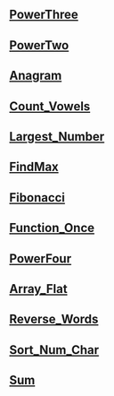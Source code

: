 ## [PowerThree](https://namastedev.com/practice/power-of-three)

## [PowerTwo](https://namastedev.com/practice/power-of-two)

## [Anagram](https://namastedev.com/practice/anagram-checker)

## [Count_Vowels](https://namastedev.com/practice/count-vowels)

## [Largest_Number](https://namastedev.com/practice/largest-number-formed)

## [FindMax](https://namastedev.com/practice/findmaxnumber)


## [Fibonacci](https://namastedev.com/practice/fibonacci-series)


## [Function_Once](https://namastedev.com/practice/oncefn)
## [PowerFour](https://namastedev.com/practice/power-of-four)

## [Array_Flat](https://namastedev.com/practice/flatten-nested-array)

## [Reverse_Words](https://namastedev.com/practice/reversewords)

## [Sort_Num_Char](https://namastedev.com/practice/custom-sort)

## [Sum](https://namastedev.com/practice/sum)